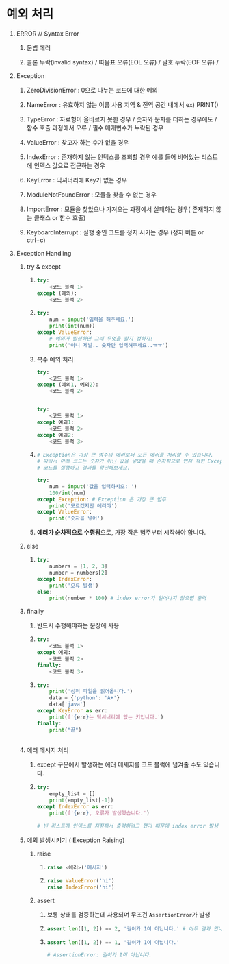 # 예외 처리

1. ERROR // Syntax Error

   1. 문법 에러

   2. 콜론 누락(invalid syntax) / 따옴표 오류(EOL 오류) / 괄호 누락(EOF 오류) / 

      

2. Exception

   1. ZeroDivisionError : 0으로 나누는 코드에 대한 예외

   2. NameError : 유효하지 않는 이름 사용 지역 & 전역 공간 내에서 ex) PRINT()

   3. TypeError : 자료형이 올바르지 못한 경우 / 숫자와 문자를 더하는 경우에도 / 함수 호출 과정에서 오류 / 필수 매개변수가 누락된 경우

   4. ValueError : 찾고자 하는 수가 없을 경우 

   5. IndexError : 존재하지 않는 인덱스를 조회할 경우 예를 들어 비어있는 리스트에 인덱스 값으로 접근하는 경우

   6. KeyError : 딕셔너리에 Key가 없는 경우 

   7. ModuleNotFoundError : 모듈을 찾을 수 없는 경우

   8. ImportError : 모듈을 찾았으나 가져오는 과정에서 실패하는 경우( 존재하지 않는 클래스 or 함수 호출)

   9. KeyboardInterrupt : 실행 중인 코드를 정지 시키는 경우 (정지 버튼 or ctrl+c)

      

3. Exception Handling

   1. try & except

      1. ```python
         try:
             <코드 블럭 1>
         except (예외):
             <코드 블럭 2>
         ```

      2. ```python
         try:
             num = input('입력을 해주세요.')
             print(int(num))
         except ValueError:
             # 예외가 발생하면 그때 무엇을 할지 정하자!
             print('아니 제발.. 숫자만 입력해주세요..ㅠㅠ')
         ```

      3. 복수 예외 처리

         ```python
         try:
             <코드 블럭 1>
         except (예외1, 예외2):
             <코드 블럭 2>
         
         
         try:
             <코드 블럭 1>
         except 예외1:
             <코드 블럭 2>
         except 예외2:
             <코드 블럭 3>
         ```

      4. ```python
         # Exception은 가장 큰 범주의 에러로써 모든 에러를 처리할 수 있습니다.
         # 따라서 아래 코드는 숫자가 아닌 값을 넣었을 때 순차적으로 먼저 적힌 Exception 에러가 발생합니다.
         # 코드를 실행하고 결과를 확인해보세요.
         
         try:
             num = input('값을 입력하시오: ')
             100/int(num)
         except Exception: # Exception 은 가장 큰 범주
             print('모르겠지만 에러야')
         except ValueError:
             print('숫자를 넣어')
         ```

      5. **에러가 순차적으로 수행됨**으로, 가장 작은 범주부터 시작해야 합니다.

   2. else

      1. ```python
         try:
             numbers = [1, 2, 3]
             number = numbers[2]
         except IndexError:
             print('오류 발생')
         else:
             print(number * 100) # index error가 일어나지 않으면 출력
         ```

   3. finally

      1. 반드시 수행해야하는 문장에 사용

      2. ```python
         try:
             <코드 블럭 1>
         except 예외:
             <코드 블럭 2>
         finally:
             <코드 블럭 3>
         ```

      3. ```python
         try:
             print('성적 파일을 읽어옵니다.')
             data = {'python': 'A+'}
             data['java']
         except KeyError as err:
             print(f'{err}는 딕셔너리에 없는 키입니다.')
         finally:
             print("끝")
            
         ```

   4. 에러 메시지 처리

      1. except 구문에서 발생하는 에러 메세지를 코드 블럭에 넘겨줄 수도 있습니다.

      2. ```python
         try:
             empty_list = []
             print(empty_list[-1])
         except IndexError as err:
             print(f'{err}, 오류가 발생했습니다.')
            
         # 빈 리스트에 인덱스를 지정해서 출력하려고 했기 때문에 index error 발생
         ```

   5. 예외 발생시키기 ( Exception Raising)

      1. raise

         1. ```python
            raise <에러>('메시지')
            ```

         2. ```python
            raise ValueError('hi')
            raise IndexError('hi')
            ```

      2. assert

         1. 보통 상태를 검증하는데 사용되며 무조건 ```AssertionError```가 발생

         2. ```python
            assert len([1, 2]) == 2, '길이가 1이 아닙니다.' # 아무 결과 안나옴
            ```

         3. ```python
            assert len([1, 2]) == 1, '길이가 1이 아닙니다.'
            
            # AssertionError: 길이가 1이 아닙니다.
            ```

            